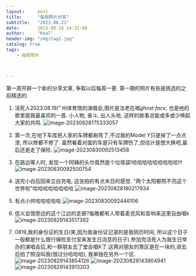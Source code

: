 ```yaml
---
layout:     post
title:      "每周照片分享"
subtitle:   "2023.08.21"
date:       2023-08-28 14:31:00
author:     "Keal"
header-img: "img/tag2.jpg"
catalog: true
tags:
    - 每周照片



---
```


第一周开辟一个新的分享文章, 争取以后每周一更.  第一期的照片有些是挑选的之前精选的.

1. 活死人2023.08.19广州体育馆的演唱会,图片是法老在唱*ghost face*, 也是他的歌里面我最喜欢的一首. 小人物, 奋斗, 出人头地, 这样的故事总能或多或少唤起大家的共鸣. 
   ![image-20230828175333057](https://raw.githubusercontent.com/kneed/typora_img_respository/main/typora/202308281756503.png)
2. 第一次,在地下车库把人家的车牌都剐弯了,不过我的Model Y只是掉了一点点漆, 所以修都不修了. 虽然看着对面的车是只有车牌伤了,但估计是想大换吧,最后还是走了保险.
   ![image-20230830092513458](https://raw.githubusercontent.com/kneed/typora_img_respository/main/typora/202308300926600.png)
3. 在路边等人时, 发现一个阿姨的头巾竟然是个垃圾袋!哈哈哈哈哈哈哈哈哈!!!
   ![image-20230830092500754](https://raw.githubusercontent.com/kneed/typora_img_respository/main/typora/202308300926492.png)
4. 送完小白后回来立白充电, 这张拍的有点末日的感觉. "两个太阳都照不亮这个世界啦"哈哈哈哈哈哈哈哈
![image-20230828180217934](https://raw.githubusercontent.com/kneed/typora_img_respository/main/typora/202308281802795.png)
5. 有点小帅哈哈哈哈哈
   ![image-20230830092446106](https://raw.githubusercontent.com/kneed/typora_img_respository/main/typora/202308300924490.png)
   
6. 信义会馆旁边的这个江边的走廊?每晚都有人带着麦克风和音响来这里自由唱k
   ![image-20230829143517392](https://raw.githubusercontent.com/kneed/typora_img_respository/main/typora/202308291435494.png)

7. 0819,我的身份证的生日(笑,因为我身份证记录的是我阴历时间, 所以这个日子一般都是什么银行保险支付宝来发生日消息的日子).参加完活死人为我生日举办的演唱会后,和一群朋友去了堂会唱K了.这两对朋友的票区是在一块的,进去后拍了照没叫我(很过分哈哈哈), 我单独在另外一个区.
    ![image-20230829143854126](https://raw.githubusercontent.com/kneed/typora_img_respository/main/typora/202308291439780.png)
    ![image-20230829143904941](https://raw.githubusercontent.com/kneed/typora_img_respository/main/typora/202308291439481.png)
    ![image-20230829143913203](https://raw.githubusercontent.com/kneed/typora_img_respository/main/typora/202308291439021.png)